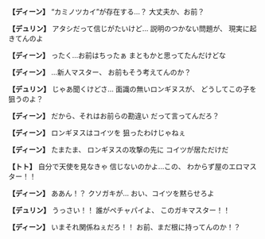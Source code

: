
**【ディーン】**
“カミノツカイ”が存在する…？
大丈夫か、お前？

**【デュリン】**
アタシだって信じがたいけど…
説明のつかない問題が、
現実に起きてんのよ

**【ディーン】**
ったく…お前はちったぁ
まともかと思ってたんだけどな

**【ディーン】**
…新人マスター、
お前もそう考えてんのか？

**【デュリン】**
じゃあ聞くけどさ…
面識の無いロンギヌスが、
どうしてこの子を狙うのよ？

**【ディーン】**
だから、それはお前らの勘違い
だって言ってんだろ？

**【ディーン】**
ロンギヌスはコイツを
狙ったわけじゃねぇ

**【ディーン】**
たまたま、
ロンギヌスの攻撃の先に
コイツが居ただけだ

**【トト】**
自分で天使を見なきゃ
信じないのかよ…この、
わからず屋のエロマスター！！

**【ディーン】**
ああん！？
クソガキが…
おい、コイツを黙らせろよ

**【デュリン】**
うっさい！！
誰がペチャパイよ、
このガキマスター！！

**【ディーン】**
いまそれ関係ねぇだろ！！
お前、まだ根に持ってんのか！？